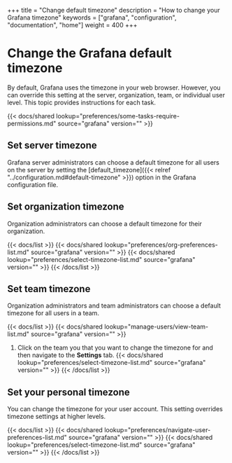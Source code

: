 +++
title = "Change default timezone"
description = "How to change your Grafana timezone"
keywords = ["grafana", "configuration", "documentation", "home"]
weight = 400
+++

# Change the Grafana default timezone

By default, Grafana uses the timezone in your web browser. However, you can override this setting at the server, organization, team, or individual user level. This topic provides instructions for each task.

{{< docs/shared lookup="preferences/some-tasks-require-permissions.md" source="grafana" version="<GRAFANA VERSION>" >}}

## Set server timezone

Grafana server administrators can choose a default timezone for all users on the server by setting the [default_timezone]({{< relref "../configuration.md#default-timezone" >}}) option in the Grafana configuration file.

## Set organization timezone

Organization administrators can choose a default timezone for their organization.

{{< docs/list >}}
{{< docs/shared lookup="preferences/org-preferences-list.md" source="grafana" version="<GRAFANA VERSION>" >}}
{{< docs/shared lookup="preferences/select-timezone-list.md" source="grafana" version="<GRAFANA VERSION>" >}}
{{< /docs/list >}}

## Set team timezone

Organization administrators and team administrators can choose a default timezone for all users in a team.

{{< docs/list >}}
{{< docs/shared lookup="manage-users/view-team-list.md" source="grafana" version="<GRAFANA VERSION>" >}}
1. Click on the team you that you want to change the timezone for and then navigate to the **Settings** tab.
{{< docs/shared lookup="preferences/select-timezone-list.md" source="grafana" version="<GRAFANA VERSION>" >}}
{{< /docs/list >}}

## Set your personal timezone

You can change the timezone for your user account. This setting overrides timezone settings at higher levels.

{{< docs/list >}}
{{< docs/shared lookup="preferences/navigate-user-preferences-list.md" source="grafana" version="<GRAFANA VERSION>" >}}
{{< docs/shared lookup="preferences/select-timezone-list.md" source="grafana" version="<GRAFANA VERSION>" >}}
{{< /docs/list >}}
